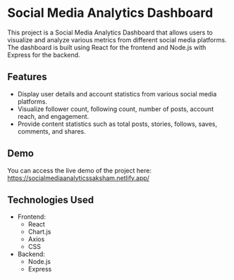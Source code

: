 # Social Media Analytics Dashboard

This project is a Social Media Analytics Dashboard that allows users to visualize and analyze various metrics from different social media platforms. The dashboard is built using React for the frontend and Node.js with Express for the backend.

## Features
- Display user details and account statistics from various social media platforms.
- Visualize follower count, following count, number of posts, account reach, and engagement.
- Provide content statistics such as total posts, stories, follows, saves, comments, and shares.

## Demo 
You can access the live demo of the project here: https://socialmediaanalyticssaksham.netlify.app/

## Technologies Used
- Frontend:
   - React
   - Chart.js
   - Axios
   - CSS
- Backend:
   - Node.js
   - Express


  

